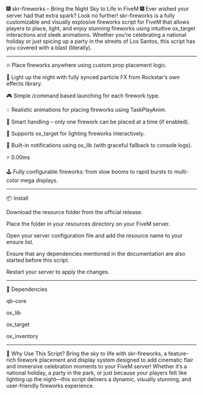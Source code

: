 🎆 skr-fireworks – Bring the Night Sky to Life in FiveM 🎆
Ever wished your server had that extra spark? Look no further! skr-fireworks is a fully customizable and visually explosive fireworks script for FiveM that allows players to place, light, and enjoy stunning fireworks using intuitive ox_target interactions and sleek animations. Whether you're celebrating a national holiday or just spicing up a party in the streets of Los Santos, this script has you covered with a blast (literally).

----------------------------------------------------------------------------------------------------------------------------------

🔥 Place fireworks anywhere using custom prop placement logic.

🧨 Light up the night with fully synced particle FX from Rockstar’s own effects library.

🎮 Simple /command based launching for each firework type.

💡 Realistic animations for placing fireworks using TaskPlayAnim.

🧠 Smart handling – only one firework can be placed at a time (if enabled).

💾 Supports ox_target for lighting fireworks interactively.

🧰 Built-in notifications using ox_lib (with graceful fallback to console logs).

⚡ 0.00ms 

🕹 Fully configurable fireworks: from slow booms to rapid bursts to multi-color mega displays.


----------------------------------------------------------------------------------------------------------------------

📦 Install

Download the resource folder from the official release.

Place the folder in your resources directory on your FiveM server.

Open your server configuration file and add the resource name to your ensure list.

Ensure that any dependencies mentioned in the documentation are also started before this script.

Restart your server to apply the changes.

--------------------------------------------------------------------------------------------------------------------

🔧 Dependencies


qb-core

ox_lib

ox_target

ox_inventory

---------------------------------------------------------------------------------------------------------------------------------

🎇 Why Use This Script?
Bring the sky to life with skr-fireworks, a feature-rich firework placement and display system designed to add cinematic flair and immersive celebration moments to your FiveM server! Whether it’s a national holiday, a party in the park, or just because your players felt like lighting up the night—this script delivers a dynamic, visually stunning, and user-friendly fireworks experience.
